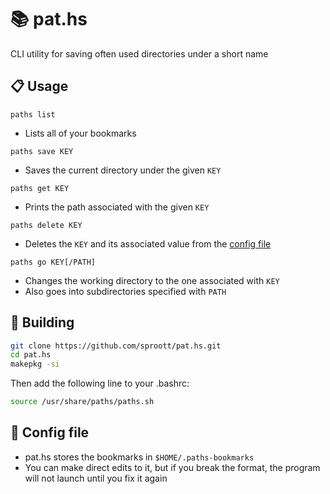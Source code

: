 # 📚 pat.hs

CLI utility for saving often used directories under a short name

## 📋 Usage

`paths list` 
  - Lists all of your bookmarks

`paths save KEY` 
  - Saves the current directory under the given `KEY`

`paths get KEY`
  - Prints the path associated with the given `KEY`

`paths delete KEY`
  - Deletes the `KEY` and its associated value from the [config file](#config-file)

`paths go KEY[/PATH]` 
  - Changes the working directory to the one associated with `KEY`
  - Also goes into subdirectories specified with `PATH`

## 👷 Building

```sh
git clone https://github.com/sproott/pat.hs.git
cd pat.hs
makepkg -si
```

Then add the following line to your .bashrc:

```sh
source /usr/share/paths/paths.sh
```

## 🔧 Config file

- pat.hs stores the bookmarks in `$HOME/.paths-bookmarks`
- You can make direct edits to it, but if you break the format, the program will not launch until you fix it again
